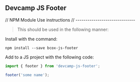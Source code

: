 ## Devcamp JS Footer
// NPM Module Use instructions
// ------------------------------
> This should be used in the following manner:

Install with the command:

```
npm install --save bcox-js-footer
```
Add to a JS project with the following code:

```javascript
import { footer } from 'devcamp-js-footer';

footer('some name');
```